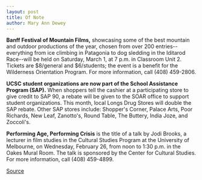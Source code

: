 ```yaml
---
layout: post
title: Of Note
author: Mary Ann Dewey
---
```


**Banff Festival of Mountain Films,** showcasing some of the best mountain and outdoor productions of the year, chosen from over 200 entries--everything from ice climbing in Patagonia to dog sledding in the Iditarod Race--will be held on Saturday, March 1, at 7 p.m. in Classroom Unit 2. Tickets are $8/general and $6/students; the event is a benefit for the Wilderness Orientation Program. For more information, call (408) 459-2806.

**UCSC student organizations are now part of the School Assistance Program (SAP).** When shoppers tell the cashier at a participating store to give credit to SAP 90, a rebate will be given to the SOAR office to support student organizations. This month, local Longs Drug Stores will double the SAP rebate. Other SAP stores include: Shopper's Corner, Palace Arts, Poor Richards, New Leaf, Zanotto's, Round Table, The Buttery, India Joze, and Zoccoli's. 

**Performing Age, Performing Crisis** is the title of a talk by Jodi Brooks, a lecturer in film studies in the Cultural Studies Program at the University of Melbourne, on Wednesday, February 26, from noon to 1:30 p.m. in the Oakes Mural Room. The talk is sponsored by the Center for Cultural Studies. For more information, call (408) 459-4899.

[Source](http://www1.ucsc.edu/oncampus/currents/97-02-24/ofnote.htm "Permalink to Of Note: 02-24-97")
